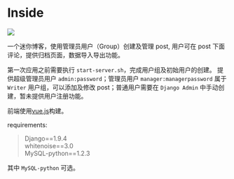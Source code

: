 # Inside

![](https://img.shields.io/badge/subject-a_micro_blog_of_my_own-brightgreen.svg?style=flat)

一个迷你博客，使用管理员用户（Group）创建及管理 post, 用户可在 post 下面评论，提供归档页面，数据导入导出功能。

第一次应用之前需要执行 `start-server.sh`，完成用户组及初始用户的创建。
提供超级管理员用户 `admin:password`；管理员用户 `manager:managerpassword` 属于 `Writer` 用户组，可以添加及修改 post；普通用户需要在 `Django Admin` 中手动创建，暂未提供用户注册功能。

前端使用[vue.js](http://vuejs.org/)构建。

requirements:

> Django==1.9.4  
> whitenoise==3.0  
> MySQL-python==1.2.3

其中 `MySQL-python` 可选。

